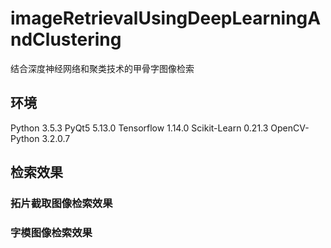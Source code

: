 # imageRetrievalUsingDeepLearningAndClustering
结合深度神经网络和聚类技术的甲骨字图像检索 

## 环境
Python 3.5.3
PyQt5 5.13.0
Tensorflow 1.14.0
Scikit-Learn 0.21.3
OpenCV-Python 3.2.0.7

## 检索效果
### 拓片截取图像检索效果
### 字模图像检索效果

